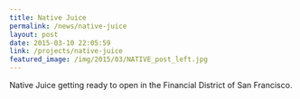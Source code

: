 ```yaml
---
title: Native Juice
permalink: /news/native-juice
layout: post
date: 2015-03-10 22:05:59
link: /projects/native-juice
featured_image: /img/2015/03/NATIVE_post_left.jpg
---
```


Native Juice getting ready to open in the Financial District of San Francisco.
